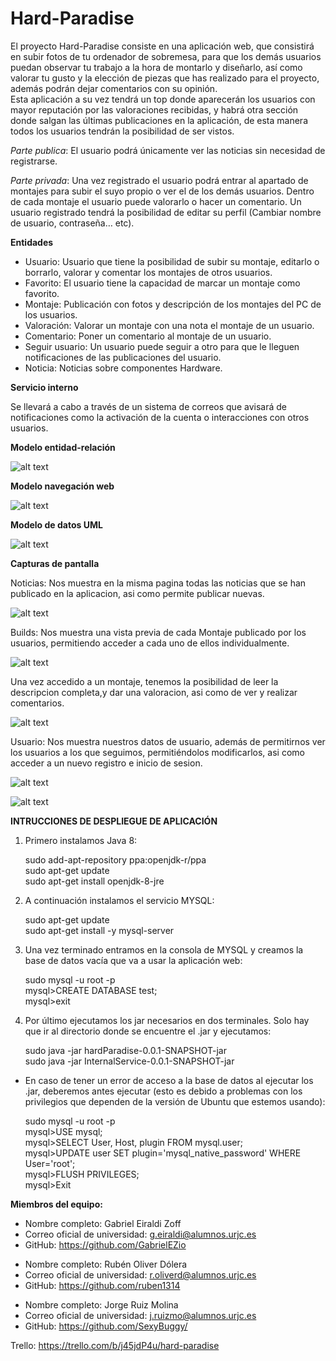 ﻿# Hard-Paradise

El proyecto Hard-Paradise consiste en una aplicación web, que consistirá en subir fotos de tu ordenador de sobremesa, para que los demás usuarios puedan observar tu trabajo a la hora de montarlo y diseñarlo, así como valorar tu gusto y la elección de piezas que has realizado para el proyecto, además podrán dejar comentarios con su opinión. <br />
Esta aplicación a su vez tendrá un top donde aparecerán los usuarios con mayor reputación por las valoraciones recibidas, y habrá otra sección donde salgan las últimas publicaciones en la aplicación, de esta manera todos los usuarios tendrán la posibilidad de ser vistos.

*Parte publica*: El usuario podrá únicamente ver las noticias sin necesidad de registrarse.
 
*Parte privada*: Una vez registrado el usuario podrá entrar al apartado de montajes para subir el suyo propio o ver el de los demás usuarios. Dentro de cada montaje el usuario puede valorarlo o hacer un comentario. Un usuario registrado tendrá la posibilidad de editar su perfil (Cambiar nombre de usuario, contraseña… etc).

 **Entidades**
 
* Usuario: Usuario que tiene la posibilidad de subir su montaje, editarlo o borrarlo, valorar y comentar los montajes de otros usuarios.
* Favorito: El usuario tiene la capacidad de marcar un montaje como favorito.
* Montaje: Publicación con fotos y descripción de los montajes del PC de los usuarios.
* Valoración: Valorar un montaje con una nota el montaje de un usuario.
* Comentario: Poner un comentario al montaje de un usuario.
* Seguir usuario: Un usuario puede seguir a otro para que le lleguen notificaciones de las publicaciones del usuario. 
* Noticia: Noticias sobre componentes Hardware. 

**Servicio interno**

Se llevará a cabo a través de un sistema de correos que avisará de notificaciones como la activación de la cuenta o interacciones con otros usuarios.

**Modelo entidad-relación**

![alt text](https://github.com/SexyBuggy/Hard-Paradise/blob/master/Capturas/ModeloEntidadRelacion.png)

**Modelo navegación web**

![alt text](https://github.com/SexyBuggy/Hard-Paradise/blob/master/Capturas/DiagramaNavegacion.png)

**Modelo de datos UML**

![alt text](https://github.com/SexyBuggy/Hard-Paradise/blob/master/Capturas/ModeloDatosUML.jpg)


**Capturas de pantalla**

Noticias:
Nos muestra en la misma pagina todas las noticias que se han publicado en la aplicacion, asi como permite publicar nuevas.

![alt text](https://github.com/SexyBuggy/Hard-Paradise/blob/master/Capturas/noticias.png)



Builds:
Nos muestra una vista previa de cada Montaje publicado por los usuarios, permitiendo acceder a cada uno de ellos individualmente.


![alt text](https://github.com/SexyBuggy/Hard-Paradise/blob/master/Capturas/builds.png)

Una vez accedido a un montaje, tenemos la posibilidad de leer la descripcion completa,y dar una valoracion, asi como de ver y realizar comentarios.


![alt text](https://github.com/SexyBuggy/Hard-Paradise/blob/master/Capturas/montaje.png)

Usuario:
Nos muestra nuestros datos de usuario, además de permitirnos ver los usuarios a los que seguimos, permitiéndolos modificarlos, asi como acceder a un nuevo registro e inicio de sesion.

![alt text](https://github.com/SexyBuggy/Hard-Paradise/blob/master/Capturas/perfil.png)


![alt text](https://github.com/SexyBuggy/Hard-Paradise/blob/master/Capturas/favoritos.png)

**INTRUCCIONES DE DESPLIEGUE DE APLICACIÓN**

1. Primero instalamos Java 8:

   sudo add-apt-repository ppa:openjdk-r/ppa <br />
   sudo apt-get update <br />
   sudo apt-get install openjdk-8-jre <br />

2. A continuación instalamos el servicio MYSQL:

   sudo apt-get update<br />
   sudo apt-get install -y mysql-server <br />

3. Una vez terminado entramos en la consola de MYSQL y creamos la base de datos vacía que va a usar la aplicación web:

   sudo mysql -u root -p <br />
   mysql>CREATE DATABASE test; <br />
   mysql>exit

4. Por último ejecutamos los jar necesarios en dos terminales. Solo hay que ir al directorio donde se encuentre el .jar y ejecutamos:

   sudo java -jar hardParadise-0.0.1-SNAPSHOT-jar <br />
   sudo java -jar InternalService-0.0.1-SNAPSHOT-jar

- En caso de tener un error de acceso a la base de datos al ejecutar los .jar, deberemos antes ejecutar (esto es debido a problemas con los privilegios que dependen de la versión de Ubuntu que estemos usando):

  sudo mysql -u root -p <br />
  mysql>USE mysql; <br />
  mysql>SELECT User, Host, plugin FROM mysql.user; <br />
  mysql>UPDATE user SET plugin='mysql_native_password' WHERE User='root'; <br />
  mysql>FLUSH PRIVILEGES; <br />
  mysql>Exit

**Miembros del equipo:**

* Nombre completo: Gabriel Eiraldi Zoff
* Correo oficial de universidad: g.eiraldi@alumnos.urjc.es
* GitHub: https://github.com/GabrielEZio

- Nombre completo: Rubén Oliver Dólera
- Correo oficial de universidad: r.oliverd@alumnos.urjc.es
- GitHub: https://github.com/ruben1314

* Nombre completo: Jorge Ruiz Molina
* Correo oficial de universidad: j.ruizmo@alumnos.urjc.es
* GitHub: https://github.com/SexyBuggy/

Trello: https://trello.com/b/j45jdP4u/hard-paradise
